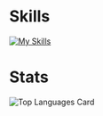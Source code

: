 # Skills 
[![My Skills](https://skillicons.dev/icons?i=html,tailwind,processing,js,ts,vue,nuxtjs,react,nextjs,py,django,fastapi,docker,vercel)](https://skillicons.dev)
# Stats
![Top Languages Card](https://github-readme-stats.vercel.app/api/top-langs/?username=yuichiroooo&layout=compact)
